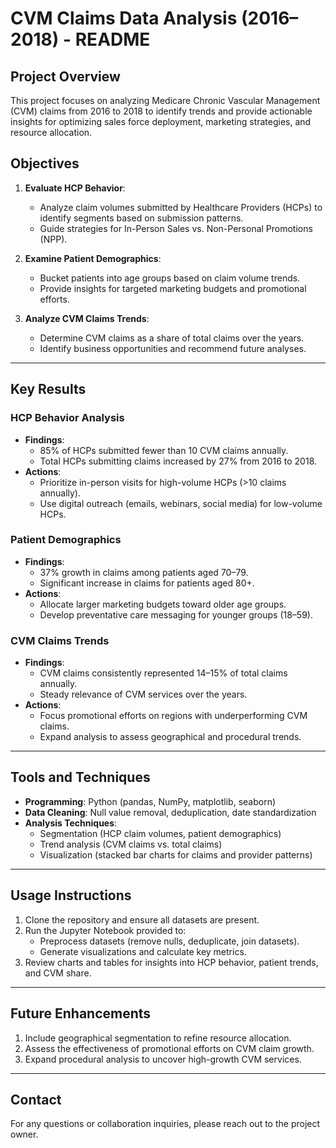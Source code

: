 # CVM Claims Data Analysis (2016–2018) - README

## Project Overview
This project focuses on analyzing Medicare Chronic Vascular Management (CVM) claims from 2016 to 2018 to identify trends and provide actionable insights for optimizing sales force deployment, marketing strategies, and resource allocation.

## Objectives
1. **Evaluate HCP Behavior**:
   - Analyze claim volumes submitted by Healthcare Providers (HCPs) to identify segments based on submission patterns.
   - Guide strategies for In-Person Sales vs. Non-Personal Promotions (NPP).

2. **Examine Patient Demographics**:
   - Bucket patients into age groups based on claim volume trends.
   - Provide insights for targeted marketing budgets and promotional efforts.

3. **Analyze CVM Claims Trends**:
   - Determine CVM claims as a share of total claims over the years.
   - Identify business opportunities and recommend future analyses.

---

## Key Results

### HCP Behavior Analysis
- **Findings**:
  - 85% of HCPs submitted fewer than 10 CVM claims annually.
  - Total HCPs submitting claims increased by 27% from 2016 to 2018.
- **Actions**:
  - Prioritize in-person visits for high-volume HCPs (>10 claims annually).
  - Use digital outreach (emails, webinars, social media) for low-volume HCPs.

### Patient Demographics
- **Findings**:
  - 37% growth in claims among patients aged 70–79.
  - Significant increase in claims for patients aged 80+.
- **Actions**:
  - Allocate larger marketing budgets toward older age groups.
  - Develop preventative care messaging for younger groups (18–59).

### CVM Claims Trends
- **Findings**:
  - CVM claims consistently represented 14–15% of total claims annually.
  - Steady relevance of CVM services over the years.
- **Actions**:
  - Focus promotional efforts on regions with underperforming CVM claims.
  - Expand analysis to assess geographical and procedural trends.

---

## Tools and Techniques
- **Programming**: Python (pandas, NumPy, matplotlib, seaborn)
- **Data Cleaning**: Null value removal, deduplication, date standardization
- **Analysis Techniques**:
  - Segmentation (HCP claim volumes, patient demographics)
  - Trend analysis (CVM claims vs. total claims)
  - Visualization (stacked bar charts for claims and provider patterns)

---

## Usage Instructions
1. Clone the repository and ensure all datasets are present.
2. Run the Jupyter Notebook provided to:
   - Preprocess datasets (remove nulls, deduplicate, join datasets).
   - Generate visualizations and calculate key metrics.
3. Review charts and tables for insights into HCP behavior, patient trends, and CVM share.

---

## Future Enhancements
1. Include geographical segmentation to refine resource allocation.
2. Assess the effectiveness of promotional efforts on CVM claim growth.
3. Expand procedural analysis to uncover high-growth CVM services.

---

## Contact
For any questions or collaboration inquiries, please reach out to the project owner.
